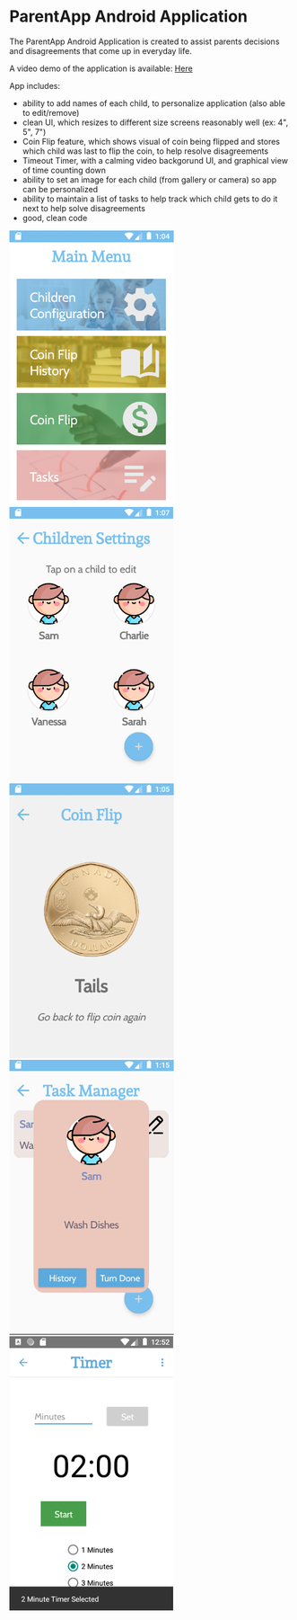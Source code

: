 # ParentApp Android Application

The ParentApp Android Application is created to assist parents decisions and disagreements that come up in everyday life. 

A video demo of the application is available: [Here](https://youtu.be/O1ixStXwwGE)

App includes: 
- ability to add names of each child, to personalize application (also able to edit/remove)
- clean UI, which resizes to different size screens reasonably well (ex: 4", 5", 7")
- Coin Flip feature, which shows visual of coin being flipped and stores which child was last to flip the coin, to help resolve disagreements
- Timeout Timer, with a calming video backgorund UI, and graphical view of time counting down
- ability to set an image for each child (from gallery or camera) so app can be personalized
- ability to maintain a list of tasks to help track which child gets to do it next to help solve disagreements
- good, clean code


![Alt text](/app/src/main/res/drawable/pa_main_menu.png?raw=true "Main Menu")
![Alt text](/app/src/main/res/drawable/pa_configure_children.png?raw=true "Configure Children")
![Alt text](/app/src/main/res/drawable/pa_coin_flip.png?raw=true "Coin Flip")
![Alt text](/app/src/main/res/drawable/pa_tasks.png?raw=true "Tasks")
![Alt text](/app/src/main/res/drawable/pa_timer.png?raw=true "Timer")
